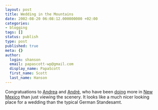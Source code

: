 ```yaml
---
layout: post
title: Wedding in the Mountains
date: 2002-08-20 06:08:12.000000000 +02:00
categories:
- blogging
tags: []
status: publish
type: post
published: true
meta: {}
author:
  login: shanson
  email: papascott-wp@gmail.com
  display_name: PapaScott
  first_name: Scott
  last_name: Hanson
---
```

<p>Congratuations to <a href="http://andrea.editthispage.com/2002/08/20">Andrea</a> and <a href="http://spicynoodles.org/2002/08/19">André</a>,  who have been <a href="http://hal.editthispage.com/2002/08/19">doing</a> more in <a href="http://www.dangerousmeta.com/posts/02/20020819">New Mexico</a> than just viewing the scenery. It looks like a much nicer looking place for a wedding than the typical German Standesamt.</p>

